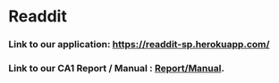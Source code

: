 # Readdit

### Link to our application: https://readdit-sp.herokuapp.com/

### Link to our CA1 Report / Manual : [Report/Manual](https://docs.google.com/document/d/1Nx3xEaUz8yun8i2nZXZk4g_dowcG3aIVYYQpy3vAh8Y/edit?usp=sharing).
